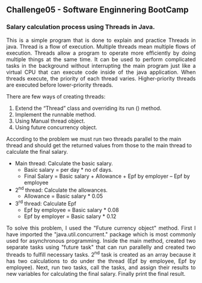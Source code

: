 ## Challenge05 - Software Enginnering BootCamp
### Salary calculation process using Threads in Java.

<p align="justify"> This is a simple program that is done to explain and practice Threads in java. Thread is a flow of execution. Multiple threads mean multiple flows of execution. Threads allow a program to operate more efficiently by doing multiple things at the same time. It can be used to perform complicated tasks in the background without interrupting the main program just like a virtual CPU that can execute code inside of the java application. When threads execute, the priority of each thread varies. Higher-priority threads are executed before lower-priority threads.</p> <div>
There are few ways of creating threads: 
	<ol>
  	<li> Extend the “Thread” class and overriding its run () method.</li> 
        <li> Implement the runnable method.</li> 
        <li> Using Manual thread object.</li> 
	<li> Using future concurrency object. </li>
	</ol> </div>
                                                                     
According to the problem we must run two threads parallel to the main thread and should get the returned values from those to the main thread to calculate the final salary. 

* Main thread: Calculate the basic salary.  
    *	Basic salary = per day * no of days.
    * Final Salary = Basic salary + Allowance + Epf by employer – Epf by employee	
* 2<sup>nd</sup> thread: Calculate the allowances. 
    * Allowance = Basic salary * 0.05
* 3<sup>rd</sup> thread: Calculate Epf
    * Epf by employee = Basic salary * 0.08
    * Epf by employer = Basic salary * 0.12

<p align="justify"> To solve this problem, I used the "Future currency object" method. First I have imported the "java.util.concurrent." package which is most commonly used for asynchronous programming. Inside the main method, created two separate tasks using "future task" that can run parallelly and created two threads to fulfill necessary tasks. 2<sup>nd</sup> task is created as an array because it has two calculations to do under the thread (Epf by employee, Epf by employee). 
Next, run two tasks, call the tasks, and assign their results to new variables for calculating the final salary. 
Finally print the final result. </p> 

